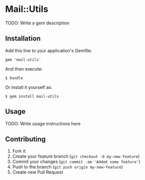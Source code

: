 # Mail::Utils

TODO: Write a gem description

## Installation

Add this line to your application's Gemfile:

    gem 'mail-utils'

And then execute:

    $ bundle

Or install it yourself as:

    $ gem install mail-utils

## Usage

TODO: Write usage instructions here

## Contributing

1. Fork it
2. Create your feature branch (`git checkout -b my-new-feature`)
3. Commit your changes (`git commit -am 'Added some feature'`)
4. Push to the branch (`git push origin my-new-feature`)
5. Create new Pull Request
